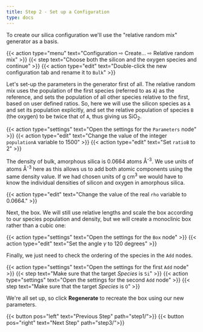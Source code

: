 ```yaml
---
title: Step 2 - Set up a Configuration
type: docs
---
```



To create our silica configuration we'll use the "relative random mix" generator as a basis.

{{< action type="menu" text="Configuration &#8680; Create... &#8680; Relative random mix" >}}
{{< step text="Choose both the silicon and the oxygen species and continue" >}}
{{< action type="edit" text="Double-click the new configuration tab and rename it to `Bulk`" >}}


Let's set-up the parameters in the generator first of all. The relative random mix uses the population of the first species (referred to as `A`) as the reference, and sets the population of all other species relative to the first, based on user defined ratios. So, here we will use the silicon species as `A` and set its population explicitly, and set the relative population of species `B` (the oxygen) to be twice that of `A`, thus giving us SiO<sub>2</sub>.

{{< action type="settings" text="Open the settings for the `Parameters` node" >}}
{{< action type="edit" text="Change the value of the integer `populationA` variable to 1500" >}}
{{< action type="edit" text="Set `ratioB` to 2" >}}


The density of bulk, amorphous silica is 0.0664 atoms &#8491;<sup>-3</sup>. We use units of atoms &#8491;<sup>-3</sup> here as this allows us to add both atomic components using the same density value. If we had chosen units of g cm<sup>3</sup> we would have to know the individual densities of silicon and oxygen in amorphous silica.

{{< action type="edit" text="Change the value of the real `rho` variable to 0.0664." >}}


Next, the box. We will still use relative lengths and scale the box according to our species population and density, but we will create a monoclinic box rather than a cubic one:

{{< action type="settings" text="Open the settings for the `Box` node" >}}
{{< action type="edit" text="Set the angle _&gamma;_ to 120 degrees" >}}

Finally, we just need to check the ordering of the species in the `Add` nodes.

{{< action type="settings" text="Open the settings for the first `Add` node" >}}
{{< step text="Make sure that the target _Species_ is `Si`" >}}
{{< action type="settings" text="Open the settings for the second `Add` node" >}}
{{< step text="Make sure that the target _Species_ is `O`" >}}


We're all set up, so click **Regenerate** to recreate the box using our new parameters.

{{< button pos="left" text="Previous Step" path="step1/">}}
{{< button pos="right" text="Next Step" path="step3/">}}
